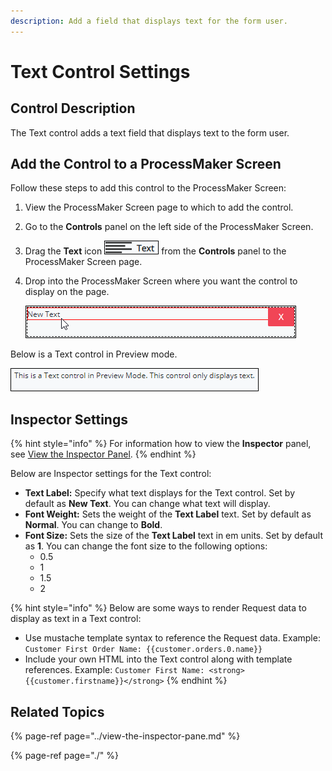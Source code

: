 ```yaml
---
description: Add a field that displays text for the form user.
---
```


# Text Control Settings

## Control Description

The Text control adds a text field that displays text to the form user.

## Add the Control to a ProcessMaker Screen

Follow these steps to add this control to the ProcessMaker Screen:

1. View the ProcessMaker Screen page to which to add the control.
2. Go to the **Controls** panel on the left side of the ProcessMaker Screen.
3. Drag the **Text** icon ![](../../../../.gitbook/assets/text-control-screens-builder-processes.png) from the **Controls** panel to the ProcessMaker Screen page.
4. Drop into the ProcessMaker Screen where you want the control to display on the page.   

   ![](../../../../.gitbook/assets/text-control-placed-screens-builder-processes.png)

Below is a Text control in Preview mode.

![Text control in Preview mode](../../../../.gitbook/assets/text-control-preview-screens-builder-processes.png)

## Inspector Settings

{% hint style="info" %}
For information how to view the **Inspector** panel, see [View the Inspector Panel](../view-the-inspector-pane.md).
{% endhint %}

Below are Inspector settings for the Text control:

* **Text Label:** Specify what text displays for the Text control. Set by default as **New Text**. You can change what text will display.
* **Font Weight:** Sets the weight of the **Text Label** text. Set by default as **Normal**. You can change to **Bold**.
* **Font Size:** Sets the size of the **Text Label** text in em units. Set by default as **1**. You can change the font size to the following options:
  * 0.5
  * 1
  * 1.5
  * 2

{% hint style="info" %}
Below are some ways to render Request data to display as text in a Text control:

* Use mustache template syntax to reference the Request data. Example: `Customer First Order Name: {{customer.orders.0.name}}`
* Include your own HTML into the Text control along with template references. Example: `Customer First Name: <strong>{{customer.firstname}}</strong>`
{% endhint %}

## Related Topics

{% page-ref page="../view-the-inspector-pane.md" %}

{% page-ref page="./" %}

